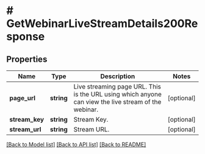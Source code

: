 # # GetWebinarLiveStreamDetails200Response

## Properties

Name | Type | Description | Notes
------------ | ------------- | ------------- | -------------
**page_url** | **string** | Live streaming page URL. This is the URL using which anyone can view the live stream of the webinar. | [optional]
**stream_key** | **string** | Stream Key. | [optional]
**stream_url** | **string** | Stream URL. | [optional]

[[Back to Model list]](../../README.md#models) [[Back to API list]](../../README.md#endpoints) [[Back to README]](../../README.md)
